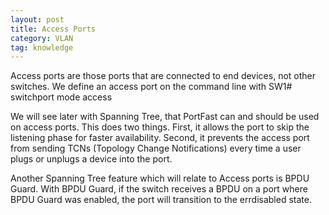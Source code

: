 ```yaml
---
layout: post
title: Access Ports
category: VLAN
tag: knowledge
---
```

Access ports are those ports that are connected to end devices, not other switches. We define an access port on the command line with 
SW1# switchport mode access

We will see later with Spanning Tree, that PortFast can and should be used on access ports. This does two things. First, it allows the port to skip the listening phase for faster availability. Second, it prevents the access port from sending TCNs (Topology Change Notifications) every time a user plugs or unplugs a device into the port.

Another Spanning Tree feature which will relate to Access ports is BPDU Guard. With BPDU Guard, if the switch receives a BPDU on a port where BPDU Guard was enabled, the port will transition to the errdisabled state.